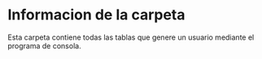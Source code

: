 # Informacion de la carpeta
Esta carpeta contiene todas las tablas que genere un usuario mediante el programa de consola.